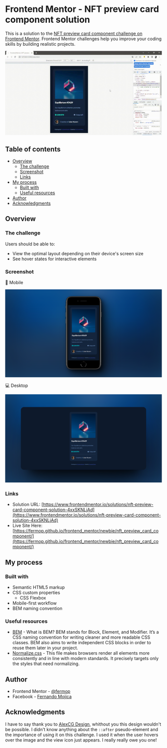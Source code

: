 # Frontend Mentor - NFT preview card component solution

This is a solution to the [NFT preview card component challenge on Frontend Mentor](https://www.frontendmentor.io/challenges/nft-preview-card-component-SbdUL_w0U). Frontend Mentor challenges help you improve your coding skills by building realistic projects.

![sample](./assets/video/sample.gif)

## Table of contents

- [Overview](#overview)
  - [The challenge](#the-challenge)
  - [Screenshot](#screenshot)
  - [Links](#links)
- [My process](#my-process)
  - [Built with](#built-with)
  - [Useful resources](#useful-resources)
- [Author](#author)
- [Acknowledgments](#acknowledgments)

## Overview

### The challenge

Users should be able to:

- View the optimal layout depending on their device's screen size
- See hover states for interactive elements

### Screenshot

📱 Mobile

![Mobile](./assets/images/mobile.png)

💻 Desktop

![Desktop](./assets/images/desktop.png)

### Links

- Solution URL: [https://www.frontendmentor.io/solutions/nft-preview-card-component-solution-4xxSKNLjAd](https://www.frontendmentor.io/solutions/nft-preview-card-component-solution-4xxSKNLjAd)
- Live Site Here: [https://fermop.github.io/frontend_mentor/newbie/nft_preview_card_component/](https://fermop.github.io/frontend_mentor/newbie/nft_preview_card_component/)

## My process

### Built with

- Semantic HTML5 markup
- CSS custom properties
  - CSS Flexbox
- Mobile-first workflow
- BEM naming convention

### Useful resources

- [BEM](https://9elements.com/bem-cheat-sheet/) - What is BEM? BEM stands for Block, Element, and Modifier. It’s a CSS naming convention for writing cleaner and more readable CSS classes. BEM also aims to write independent CSS blocks in order to reuse them later in your project.
- [Normalize.css](https://necolas.github.io/normalize.css/) - This file makes browsers render all elements more consistently and in line with modern standards. It precisely targets only the styles that need normalizing.

## Author

- Frontend Mentor - [@fermop](https://www.frontendmentor.io/profile/fermop)
- Facebook - [Fernando Mojica](https://www.facebook.com/fernando.mojica.758737/)

## Acknowledgments

I have to say thank you to [AlexCG Design](https://www.youtube.com/shorts/3oFZo-MDJtI), whithout you this design wouldn't be possible. I didn't know anything about the `::after` pseudo-element and the importance of using it on this challenge. I used it when the user hovers over the image and the view icon just appears. I really really owe you one!

